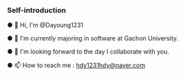 ### Self-introduction

<!--
**Dayoung1231/Dayoung1231** is a ✨ _special_ ✨ repository because its `README.md` (this file) appears on your GitHub profile.

Here are some ideas to get you started:

- 🔭 I’m currently working on ...
- 🌱 I’m currently learning ...
- 👯 I’m looking to collaborate on ...
- 🤔 I’m looking for help with ...
- 💬 Ask me about ...
- 📫 How to reach me: ...
- 😄 Pronouns: ...
- ⚡ Fun fact: ...
- 👀 I'm interested in: 
-->

● 👋 Hi, I'm @Dayoung1231

● 🌱 I'm currently majoring in software at Gachon University.

● 💞️ I'm looking forward to the day I collaborate with you.

● 📫 How to reach me : hdy1231hdy@naver.com

